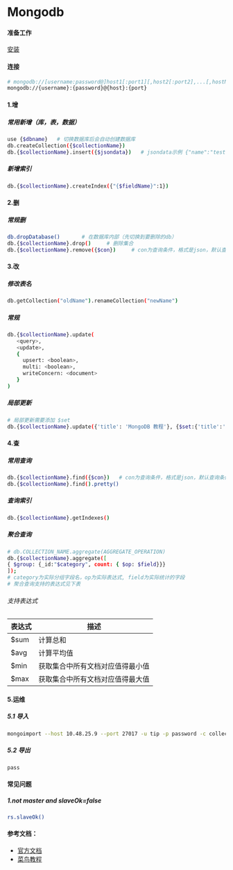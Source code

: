 # Mongodb

#### 准备工作
[安装](./Install.md)

#### 连接
```bash
# mongodb://[username:password@]host1[:port1][,host2[:port2],...[,hostN[:portN]]][/[database][?options]]
mongodb://{username}:{password}@{host}:{port}
```

#### 1.增
##### 常用新增（库，表，数据）
```bash
use {$dbname}   # 切换数据库后会自动创建数据库
db.createCollection({$collectionName})
db.{$collectionName}.insert({$jsondata})   # jsondata示例 {"name":"test"}  
```

##### 新增索引
```bash
db.{$collectionName}.createIndex({"{$fieldName}":1})
```


#### 2.删
##### 常规删
```bash
db.dropDatabase()       # 在数据库内部（先切换到要删除的db）
db.{$collectionName}.drop()     # 删除集合
db.{$collectionName}.remove({$con})     # con为查询条件，格式是json，默认查询条件为空{}
```

#### 3.改
##### 修改表名
```bash
db.getCollection("oldName").renameCollection("newName")
```

##### 常规
```bash
db.{$collectionName}.update(
   <query>,
   <update>,
   {
     upsert: <boolean>,
     multi: <boolean>,
     writeConcern: <document>
   }
)
```
##### 局部更新
```bash
# 局部更新需要添加 $set 
db.{$collectionName}.update({'title': 'MongoDB 教程'}, {$set:{'title':'MongoDB'}})
```

#### 4.查
##### 常用查询
```bash
db.{$collectionName}.find({$con})   # con为查询条件，格式是json，默认查询条件为空{}
db.{$collectionName}.find().pretty()
```

##### 查询索引
```bash
db.{$collectionName}.getIndexes()
```

##### 聚合查询
```bash
# db.COLLECTION_NAME.aggregate(AGGREGATE_OPERATION)
db.{$collectionName}.aggregate([
{ $group: {_id:"$category", count: { $op: $field}}}
]);
# category为实际分组字段名，op为实际表达式, field为实际统计的字段
# 聚合查询支持的表达式见下表
```

###### 支持表达式
| 表达式 | 描述 | 
| --- | --- | 
| $sum | 计算总和 | 
| $avg | 计算平均值 |
| $min | 获取集合中所有文档对应值得最小值 |
| $max | 获取集合中所有文档对应值得最大值 |

#### 5.运维
##### 5.1 导入
```bash
mongoimport --host 10.48.25.9 --port 27017 -u tip -p password -c collection --type json --file data.json
```
##### 5.2 导出
```bash
pass
```

#### 常见问题
##### 1.not master and slaveOk=false
```bash
rs.slaveOk()
```

#### 参考文档：
* [官方文档](https://mongoing.com/docs/index.html)
* [菜鸟教程](https://www.runoob.com/mongodb/mongodb-tutorial.html)
